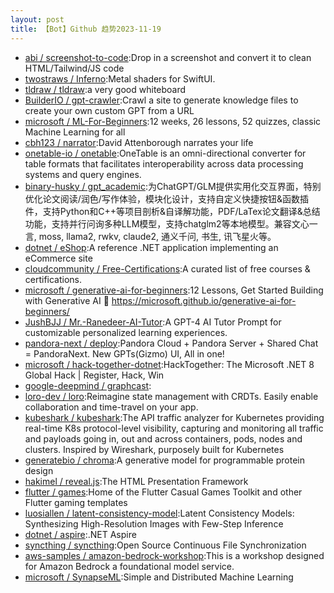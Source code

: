 ```yaml
---
layout: post
title: 【Bot】Github 趋势2023-11-19
---
```


* [abi / screenshot-to-code](https://github.com/abi/screenshot-to-code):Drop in a screenshot and convert it to clean HTML/Tailwind/JS code
* [twostraws / Inferno](https://github.com/twostraws/Inferno):Metal shaders for SwiftUI.
* [tldraw / tldraw](https://github.com/tldraw/tldraw):a very good whiteboard
* [BuilderIO / gpt-crawler](https://github.com/BuilderIO/gpt-crawler):Crawl a site to generate knowledge files to create your own custom GPT from a URL
* [microsoft / ML-For-Beginners](https://github.com/microsoft/ML-For-Beginners):12 weeks, 26 lessons, 52 quizzes, classic Machine Learning for all
* [cbh123 / narrator](https://github.com/cbh123/narrator):David Attenborough narrates your life
* [onetable-io / onetable](https://github.com/onetable-io/onetable):OneTable is an omni-directional converter for table formats that facilitates interoperability across data processing systems and query engines.
* [binary-husky / gpt_academic](https://github.com/binary-husky/gpt_academic):为ChatGPT/GLM提供实用化交互界面，特别优化论文阅读/润色/写作体验，模块化设计，支持自定义快捷按钮&函数插件，支持Python和C++等项目剖析&自译解功能，PDF/LaTex论文翻译&总结功能，支持并行问询多种LLM模型，支持chatglm2等本地模型。兼容文心一言, moss, llama2, rwkv, claude2, 通义千问, 书生, 讯飞星火等。
* [dotnet / eShop](https://github.com/dotnet/eShop):A reference .NET application implementing an eCommerce site
* [cloudcommunity / Free-Certifications](https://github.com/cloudcommunity/Free-Certifications):A curated list of free courses & certifications.
* [microsoft / generative-ai-for-beginners](https://github.com/microsoft/generative-ai-for-beginners):12 Lessons, Get Started Building with Generative AI 🔗 https://microsoft.github.io/generative-ai-for-beginners/
* [JushBJJ / Mr.-Ranedeer-AI-Tutor](https://github.com/JushBJJ/Mr.-Ranedeer-AI-Tutor):A GPT-4 AI Tutor Prompt for customizable personalized learning experiences.
* [pandora-next / deploy](https://github.com/pandora-next/deploy):Pandora Cloud + Pandora Server + Shared Chat = PandoraNext. New GPTs(Gizmo) UI, All in one!
* [microsoft / hack-together-dotnet](https://github.com/microsoft/hack-together-dotnet):HackTogether: The Microsoft .NET 8 Global Hack | Register, Hack, Win
* [google-deepmind / graphcast](https://github.com/google-deepmind/graphcast):
* [loro-dev / loro](https://github.com/loro-dev/loro):Reimagine state management with CRDTs. Easily enable collaboration and time-travel on your app.
* [kubeshark / kubeshark](https://github.com/kubeshark/kubeshark):The API traffic analyzer for Kubernetes providing real-time K8s protocol-level visibility, capturing and monitoring all traffic and payloads going in, out and across containers, pods, nodes and clusters. Inspired by Wireshark, purposely built for Kubernetes
* [generatebio / chroma](https://github.com/generatebio/chroma):A generative model for programmable protein design
* [hakimel / reveal.js](https://github.com/hakimel/reveal.js):The HTML Presentation Framework
* [flutter / games](https://github.com/flutter/games):Home of the Flutter Casual Games Toolkit and other Flutter gaming templates
* [luosiallen / latent-consistency-model](https://github.com/luosiallen/latent-consistency-model):Latent Consistency Models: Synthesizing High-Resolution Images with Few-Step Inference
* [dotnet / aspire](https://github.com/dotnet/aspire):.NET Aspire
* [syncthing / syncthing](https://github.com/syncthing/syncthing):Open Source Continuous File Synchronization
* [aws-samples / amazon-bedrock-workshop](https://github.com/aws-samples/amazon-bedrock-workshop):This is a workshop designed for Amazon Bedrock a foundational model service.
* [microsoft / SynapseML](https://github.com/microsoft/SynapseML):Simple and Distributed Machine Learning
